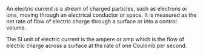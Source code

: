 An electric current is a stream of charged particles, such as electrons or ions, moving through an electrical conductor or space. It is measured as the net rate of flow of electric charge through a surface or into a control volume. 

The SI unit of electric current is the ampere or amp which is the flow of electric charge across a surface at the rate of one Coulomb per second. 